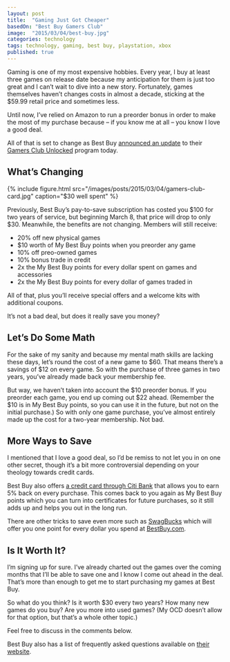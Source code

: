 ```yaml
---
layout: post
title:  "Gaming Just Got Cheaper"
basedOn: "Best Buy Gamers Club"
image:  "2015/03/04/best-buy.jpg"
categories: technology
tags: technology, gaming, best buy, playstation, xbox
published: true
---
```

Gaming is one of my most expensive hobbies. Every year, I buy at least three games on release date because my anticipation for them is just too great and I can&rsquo;t wait to dive into a new story. Fortunately, games themselves haven&rsquo;t changes costs in almost a decade, sticking at the $59.99 retail price and sometimes less.

Until now, I&rsquo;ve relied on Amazon to run a preorder bonus in order to make the most of my purchase because &ndash; if you know me at all &ndash; you know I love a good deal.

All of that is set to change as Best Buy <a href="https://corporate.bestbuy.com/just-30-the-new-price-to-join-my-best-buys-gamers-club-unlocked/" target="_blank">announced an update</a> to their <a href="http://www.bestbuy.com/site/My-Best-Buy/Gamers-Club/pcmcat338600050004.c?id=pcmcat338600050004" target="_blank">Gamers Club Unlocked</a> program today.

## What&rsquo;s Changing

{% include figure.html src="/images/posts/2015/03/04/gamers-club-card.jpg" caption="$30 well spent" %}

Previously, Best Buy&rsquo;s pay-to-save subscription has costed you $100 for two years of service, but beginning March 8, that price will drop to only $30. Meanwhile, the benefits are not changing. Members will still receive:

* 20% off new physical games
* $10 worth of My Best Buy points when you preorder any game
* 10% off preo-owned games
* 10% bonus trade in credit
* 2x the My Best Buy points for every dollar spent on games and accessories
* 2x the My Best Buy points for every dollar of games traded in

All of that, plus you&rsquo;ll receive special offers and a welcome kits with additional coupons.

It&rsquo;s not a bad deal, but does it really save you money?

## Let&rsquo;s Do Some Math
For the sake of my sanity and because my mental math skills are lacking these days, let&rsquo;s round the cost of a new game to $60. That means there&rsquo;s a savings of $12 on every game. So with the purchase of three games in two years, you&rsquo;ve already made back your membership fee.

But way, we haven&rsquo;t taken into account the $10 preorder bonus. If you preorder each game, you end up coming out $22 ahead. (Remember the $10 is in My Best Buy points, so you can use it in the future, but not on the initial purchase.) So with only one game purchase, you&rsquo;ve almost entirely made up the cost for a two-year membership. Not bad.

## More Ways to Save
I mentioned that I love a good deal, so I&rsquo;d be remiss to not let you in on one other secret, though it&rsquo;s a bit more controversial depending on your theology towards credit cards.

Best Buy also offers <a href="http://www.bestbuy.com/site/Finance/Financing-Rewards/pcmcat102500050032.c?id=pcmcat102500050032" target="_blank">a credit card through Citi Bank</a> that allows you to earn 5% back on every purchase. This comes back to you again as My Best Buy points which you can turn into certificates for future purchases, so it still adds up and helps you out in the long run.

There are other tricks to save even more such as <a href="www.swagbucks.com/refer/imeric82" target="_blank">SwagBucks</a> which will offer you one point for every dollar you spend at <a href="http://bestbuy.com" target="_blank">BestBuy.com</a>.

## Is It Worth It?
I&rsquo;m signing up for sure. I&rsquo;ve already charted out the games over the coming months that I&rsquo;ll be able to save one and I know I come out ahead in the deal. That&rsquo;s more than enough to get me to start purchasing my games at Best Buy.

So what do you think? Is it worth $30 every two years? How many new games do you buy? Are you more into used games? (My OCD doesn&rsquo;t allow for that option, but that&rsquo;s a whole other topic.)

Feel free to discuss in the comments below.

<aside class="bookReview">
    <p>
        Best Buy also has a list of frequently asked questions available on <a href="http://www.bestbuy.com/site/Global-Promotions/null/pcmcat312400050004.c?id=pcmcat312400050004#gamers" target="_blank">their website</a>.
    </p>
</aside>
